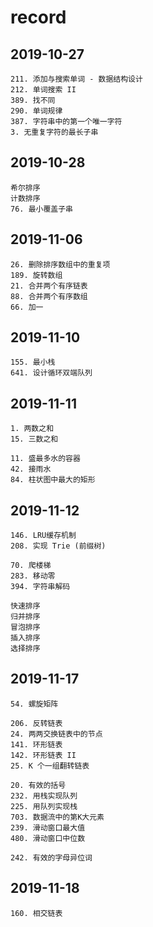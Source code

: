 # record

## 2019-10-27

```
211. 添加与搜索单词 - 数据结构设计
212. 单词搜索 II
389. 找不同
290. 单词规律
387. 字符串中的第一个唯一字符
3. 无重复字符的最长子串
```

## 2019-10-28

```
希尔排序
计数排序
76. 最小覆盖子串
```

## 2019-11-06

```
26. 删除排序数组中的重复项
189. 旋转数组
21. 合并两个有序链表
88. 合并两个有序数组
66. 加一
```

## 2019-11-10

```
155. 最小栈
641. 设计循环双端队列
```

## 2019-11-11

```
1. 两数之和
15. 三数之和
```

```
11. 盛最多水的容器
42. 接雨水
84. 柱状图中最大的矩形
```

## 2019-11-12

```
146. LRU缓存机制
208. 实现 Trie (前缀树)
```

```
70. 爬楼梯
283. 移动零
394. 字符串解码
```

```
快速排序
归并排序
冒泡排序
插入排序
选择排序
```

## 2019-11-17

```
54. 螺旋矩阵
```

```
206. 反转链表
24. 两两交换链表中的节点
141. 环形链表
142. 环形链表 II
25. K 个一组翻转链表
```

```
20. 有效的括号
232. 用栈实现队列
225. 用队列实现栈
703. 数据流中的第K大元素
239. 滑动窗口最大值
480. 滑动窗口中位数
```

```
242. 有效的字母异位词
```

## 2019-11-18

```
160. 相交链表
```
